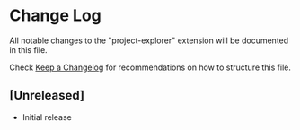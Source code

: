 # Change Log

All notable changes to the "project-explorer" extension will be documented in this file.

Check [Keep a Changelog](http://keepachangelog.com/) for recommendations on how to structure this file.

## [Unreleased]

- Initial release